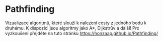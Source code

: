 # Pathfinding
Vizualizace algoritmů, které slouží k nalezení cesty z jednoho bodu k druhému. K dispozici jsou algoritmy jako A*, Dijkstrův a další!
Pro vyzkoušení přejděte na tuto stránku https://honzaap.github.io/Pathfinding/
